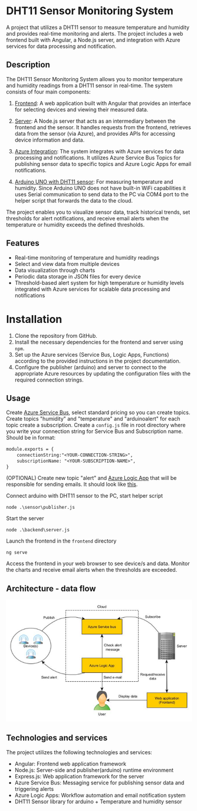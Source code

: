 # DHT11 Sensor Monitoring System
A project that utilizes a DHT11 sensor to measure temperature and humidity and provides real-time monitoring and alerts. The project includes a web frontend built with Angular, a Node.js server, and integration with Azure services for data processing and notification.

## Description
The DHT11 Sensor Monitoring System allows you to monitor temperature and humidity readings from a DHT11 sensor in real-time. The system consists of four main components:

1. [Frontend](./frontend/README.md): A web application built with Angular that provides an interface for selecting devices and viewing their measured data.

2. [Server](./backend/README.md): A Node.js server that acts as an intermediary between the frontend and the sensor. It handles requests from the frontend, retrieves data from the sensor (via Azure), and provides APIs for accessing device information and data.

3. [Azure Integration](#usage): The system integrates with Azure services for data processing and notifications. It utilizes Azure Service Bus Topics for publishing sensor data to specific topics and Azure Logic Apps for email notifications.
   
4. [Arduino UNO with DHT11 sensor](./sensor/README.md): For measuring temperature and humidity. Since Arduino UNO does not have built-in WiFi capabilities it uses Serial communication to send data to the PC via COM4 port to the helper script that forwards the data to the cloud.

The project enables you to visualize sensor data, track historical trends, set thresholds for alert notifications, and receive email alerts when the temperature or humidity exceeds the defined thresholds.

## Features
- Real-time monitoring of temperature and humidity readings
- Select and view data from multiple devices
- Data visualization through charts
- Periodic data storage in JSON files for every device
- Threshold-based alert system for high temperature or humidity levels integrated with Azure services for scalable data processing and notifications

# Installation
1. Clone the repository from GitHub.
2. Install the necessary dependencies for the frontend and server using `npm`.
3. Set up the Azure services (Service Bus, Logic Apps, Functions) according to the provided instructions in the project documentation.
4. Configure the publisher (arduino) and server to connect to the appropriate Azure resources by updating the configuration files with the required connection strings.

## Usage

Create [Azure Service Bus](https://learn.microsoft.com/sk-sk/azure/service-bus-messaging/service-bus-quickstart-topics-subscriptions-portal), select standard pricing so you can create topics. Create topics "humidity" and "temperature" and "arduinoalert" for each topic create a subscription. Create a `config.js` file in root directory where you write your connection string for Service Bus and Subscription name. Should be in format:

```
module.exports = {
    connectionString:"<YOUR-CONNECTION-STRING>",
    subscriptionName: "<YOUR-SUBSCRIPTION-NAME>",
}
```

(OPTIONAL) Create new topic "alert" and [Azure Logic App](https://learn.microsoft.com/en-us/azure/logic-apps/logic-apps-overview) that will be responsible for sending emails. It should look like [this](./Logic_app.JPG).

Connect arduino with DHT11 sensor to the PC, start helper script

```
node .\sensor\publisher.js
```

Start the server 
```
node .\backend\server.js
```
Launch the frontend in the `frontend` directory 
```
ng serve
```
Access the frontend in your web browser to see device/s and data.
Monitor the charts and receive email alerts when the thresholds are exceeded.

## Architecture - data flow

![Diagram](diagram.jpg)

## Technologies and services
The project utilizes the following technologies and services:

- Angular: Frontend web application framework
- Node.js: Server-side and publisher(arduino) runtime environment
- Express.js: Web application framework for the server
- Azure Service Bus: Messaging service for publishing sensor data and triggering alerts
- Azure Logic Apps: Workflow automation and email notification system
- DHT11 Sensor library for arduino + Temperature and humidity sensor
